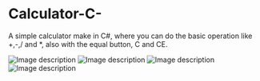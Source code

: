 # Calculator-C-
A simple calculator make in C#, where you can do the basic operation like +,-,/ and *, also with the equal button, C and CE.

![Image description](https://user-images.githubusercontent.com/36716453/68534102-57c2d300-030f-11ea-8a01-216292dc18af.png)
![Image description](https://user-images.githubusercontent.com/36716453/68534097-4974b700-030f-11ea-9171-d1b954352211.png)
![Image description](https://user-images.githubusercontent.com/36716453/68534108-60b3a480-030f-11ea-8efe-22e63bc3e161.png)
![Image description](https://user-images.githubusercontent.com/36716453/68534115-6d37fd00-030f-11ea-814e-0233d319246e.png)
